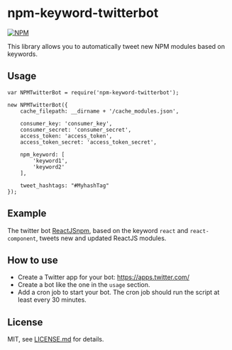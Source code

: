 # npm-keyword-twitterbot

[![NPM](https://nodei.co/npm/npm-keyword-twitterbot.png)](https://nodei.co/npm/npm-keyword-twitterbot/)

This library allows you to automatically tweet new NPM modules based on keywords.

## Usage

```
var NPMTwitterBot = require('npm-keyword-twitterbot');

new NPMTwitterBot({
    cache_filepath: __dirname + '/cache_modules.json',

    consumer_key: 'consumer_key',
    consumer_secret: 'consumer_secret',
    access_token: 'access_token',
    access_token_secret: 'access_token_secret',

    npm_keyword: [
        'keyword1',
        'keyword2'
    ],

    tweet_hashtags: "#MyhashTag"
});
```

## Example

The twitter bot [ReactJSnpm](https://twitter.com/ReactJSnpm), based on the keyword `react` and `react-component`, tweets new and updated ReactJS modules.

## How to use

* Create a Twitter app for your bot: https://apps.twitter.com/
* Create a bot like the one in the `usage` section.
* Add a cron job to start your bot. The cron job should run the script at least every 30 minutes.

## License

MIT, see [LICENSE.md](http://github.com/tleunen/npm-keyword-twitterbot/blob/master/LICENSE.md) for details.
